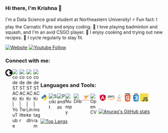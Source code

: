 
### Hi there, I'm Krishna  👋 



I'm a Data Science grad student at Northeastern University!
⚡ Fun fact: I play the Carnatic Flute and enjoy coding.
🎾 I love playing badminton and squash, and I'm an avid CSGO player.
🍳 I enjoy cooking and trying out new recipes.
🚴 I cycle regularly to stay fit.

[![Website](https://img.shields.io/badge/More%20about%3A-Me-orange)](https://about.me/sriksven)
[![Youtube Follow](https://img.shields.io/youtube/channel/views/UCBkZGtQ6tQWzCseujiS4CXQ?style=social)](https://www.youtube.com/c/ProfSpud)

### Connect with me:

[<img align="left" alt="https://about.me/sriksven" width="22px" src="https://raw.githubusercontent.com/iconic/open-iconic/master/svg/globe.svg" />][website]
[<img align="left" alt="codeSTACKr | YouTube" width="22px" src="https://cdn.jsdelivr.net/npm/simple-icons@v3/icons/youtube.svg" />][youtube]
[<img align="left" alt="codeSTACKr | Twitter" width="22px" src="https://cdn.jsdelivr.net/npm/simple-icons@v3/icons/twitter.svg" />][twitter]
[<img align="left" alt="codeSTACKr | LinkedIn" width="22px" src="https://cdn.jsdelivr.net/npm/simple-icons@v3/icons/linkedin.svg" />][linkedin]
[<img align="left" alt="codeSTACKr | Instagram" width="22px" src="https://cdn.jsdelivr.net/npm/simple-icons@v3/icons/instagram.svg" />][instagram]

<br />

### Languages and Tools:
<img align="left" alt="Python" width="26px" src="https://raw.githubusercontent.com/github/explore/80688e429a7d4ef2fca1e82350fe8e3517d3494d/topics/python/python.png" />
<img align="left" alt="Scikit" width="26px" src="https://avatars.githubusercontent.com/u/365630?s=200&v=4" />
<img align="left" alt="Pandas" width="26px" src="https://avatars.githubusercontent.com/u/21206976?s=200&v=4" />
<img align="left" alt="Numpy" width="26px" src="https://avatars.githubusercontent.com/u/288276?s=200&v=4" />
<img align="left" alt="Dlib" width="26px" src="https://upload.wikimedia.org/wikipedia/en/d/d9/Dlib_c%2B%2B_library_logo.png" />
<!-- <img align="left" alt="Matplotlib" width="26px" src="https://avatars.githubusercontent.com/u/215947?s=200&v=4" /> -->
<!-- <img align="left" alt="NLTK" width="26px" src="https://avatars.githubusercontent.com/u/124114?s=200&v=4" /> -->
<!-- <img align="left" alt="Keras" width="26px" src="https://avatars.githubusercontent.com/u/34455048?s=200&v=4" /> -->
<img align="left" alt="Tensor FLow" width="26px" src="https://raw.githubusercontent.com/github/explore/80688e429a7d4ef2fca1e82350fe8e3517d3494d/topics/tensorflow/tensorflow.png" />
<img align="left" alt="OpenCV" width="26px" src="https://avatars.githubusercontent.com/u/5009934?s=200&v=4" />


<img align="left" alt="Angular" width="26px" src="https://raw.githubusercontent.com/github/explore/80688e429a7d4ef2fca1e82350fe8e3517d3494d/topics/angular/angular.png" />
<img align="left" alt="AWS" width="26px" src="https://raw.githubusercontent.com/github/explore/fbceb94436312b6dacde68d122a5b9c7d11f9524/topics/aws/aws.png" />
<img align="left" alt="Java" width="26px" src="https://raw.githubusercontent.com/github/explore/5b3600551e122a3277c2c5368af2ad5725ffa9a1/topics/java/java.png" />
<!-- <img align="left" alt="Google Cloud" width="26px" src="https://raw.githubusercontent.com/github/explore/80688e429a7d4ef2fca1e82350fe8e3517d3494d/topics/google/google.png" /> -->
<!-- <img align="left" alt="c" width="26px" src="https://raw.githubusercontent.com/github/explore/f3e22f0dca2be955676bc70d6214b95b13354ee8/topics/c/c.png" /> -->
<!-- <img align="left" alt="c++" width="26px" src="https://raw.githubusercontent.com/github/explore/180320cffc25f4ed1bbdfd33d4db3a66eeeeb358/topics/cpp/cpp.png" /> -->
<img align="left" alt="HTML5" width="26px" src="https://raw.githubusercontent.com/github/explore/80688e429a7d4ef2fca1e82350fe8e3517d3494d/topics/html/html.png" />
<img align="left" alt="CSS3" width="26px" src="https://raw.githubusercontent.com/github/explore/80688e429a7d4ef2fca1e82350fe8e3517d3494d/topics/css/css.png" />
<img align="left" alt="JavaScript" width="26px" src="https://raw.githubusercontent.com/github/explore/80688e429a7d4ef2fca1e82350fe8e3517d3494d/topics/javascript/javascript.png" />
<br />
<br />


[website]: https://about.me/sriksven
[twitter]: https://twitter.com/Sriks_venk
[youtube]: https://www.youtube.com/c/ProfSpud
[instagram]: https://www.instagram.com/_sk46_/
[linkedin]: https://www.linkedin.com/in/sriksven/
[Fal3014]: https://falcon046.github.io/FAL3014/


[![Anurag's GitHub stats](https://github-readme-stats.vercel.app/api?username=sriksven)](https://github.com/anuraghazra/github-readme-stats)

[![Top Langs](https://github-readme-stats.vercel.app/api/top-langs/?username=sriksven&layout=pie)](https://github.com/anuraghazra/github-readme-stats)
